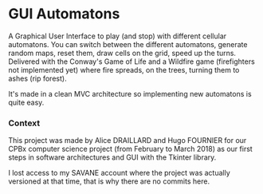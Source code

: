 # GUI Automatons

A Graphical User Interface to play (and stop) with different cellular automatons. You can switch between the different automatons, generate random maps, reset them, draw cells on the grid, speed up the turns. Delivered with the Conway's Game of Life and a Wildfire game (firefighters not implemented yet) where fire spreads, on the trees, turning them to ashes (rip forest).

It's made in a clean MVC architecture so implementing new automatons is quite easy. 

### Context

This project was made by Alice DRAILLARD and Hugo FOURNIER for our CPBx computer science project (from February to March 2018) as our first steps in software architectures and GUI with the Tkinter library.

I lost access to my SAVANE account where the project was actually versioned at that time, that is why there are no commits here.
